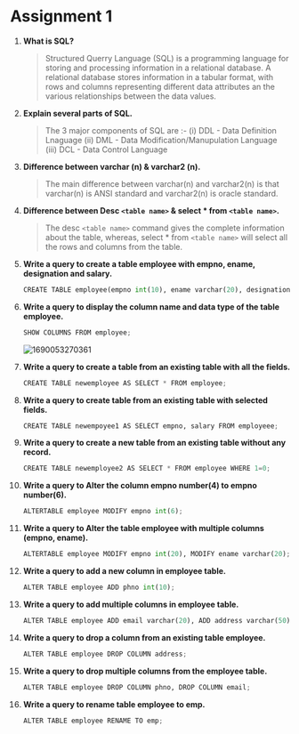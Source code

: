 # Assignment 1

1. **What is SQL?**

   > Structured Querry Language (SQL) is a programming language for storing and processing information in a relational database. A relational database stores information in a tabular format, with rows and columns representing different data attributes an the various relationships between the data values.
   >
2. **Explain several parts of SQL.**

   > The 3 major components of SQL are :-
   > (i) DDL - Data Definition Lnaguage
   > (ii) DML - Data Modification/Manupulation Language
   > (iii) DCL - Data Control Language
   >
3. **Difference between varchar (n) & varchar2 (n).**

   > The main difference between varchar(n) and varchar2(n) is that varchar(n) is ANSI standard and varchar2(n) is oracle standard.
   >
4. **Difference between Desc `<table name>` & select * from `<table name>`.**

   > The desc `<table name>` command gives the complete information about the table, whereas, select * from `<table name>`  will select all the rows and columns from the table.
   >
5. **Write a query to create a table employee with empno, ename, designation and salary.**

   ```python
   CREATE TABLE employee(empno int(10), ename varchar(20), designation varchar(10), salary int(10));
   ```
6. **Write a query to display the column name and data type of the table employee.**

   ```python
   SHOW COLUMNS FROM employee;
   ```
   ![1690053270361](https://github.com/GodPhoenix2003/3rd-Year-Assignments/assets/100948753/8ed18211-0d1c-4faf-ba40-2f40adc69b8a)

7. **Write a query to create a table from an existing table with all the fields.**

   ```python
   CREATE TABLE newemployee AS SELECT * FROM employee;
   ```
8. **Write a query to create table from an existing table with selected fields.**

   ```python
   CREATE TABLE newempoyee1 AS SELECT empno, salary FROM employeee;
   ```
9. **Write a query to create a new table from an existing table without any record.**

   ```python
   CREATE TABLE newemployee2 AS SELECT * FROM employee WHERE 1=0;
   ```
10. **Write a query to Alter the column empno number(4) to empno number(6).**

    ```python
    ALTERTABLE employee MODIFY empno int(6);
    ```
11. **Write a query to Alter the table employee with multiple columns (empno, ename).**

    ```python
    ALTERTABLE employee MODIFY empno int(20), MODIFY ename varchar(20);
    ```
12. **Write a query to add a new column in employee table.**

    ```python
    ALTER TABLE employee ADD phno int(10);
    ```
13. **Write a query to add multiple columns in employee table.**

    ```python
    ALTER TABLE employee ADD email varchar(20), ADD address varchar(50);
    ```
14. **Write a query to drop a column from an existing table employee.**

    ```python
    ALTER TABLE employee DROP COLUMN address;
    ```
15. **Write a query to drop multiple columns from the employee table.**

    ```python
    ALTER TABLE employee DROP COLUMN phno, DROP COLUMN email;
    ```
16. **Write a query to rename table employee to emp.**

    ```python
    ALTER TABLE employee RENAME TO emp;
    ```
